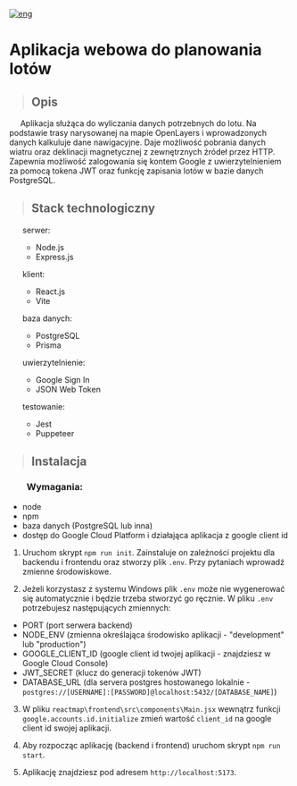 [![eng](https://img.shields.io/badge/lang-eng-blue.svg)](https://github.com/ukashu/reactmap/blob/main/README.md)
# Aplikacja webowa do planowania lotów

>## Opis

&nbsp;&nbsp;&nbsp;&nbsp; Aplikacja służąca do wyliczania danych potrzebnych do lotu. Na podstawie trasy narysowanej na mapie OpenLayers i wprowadzonych danych kalkuluje dane nawigacyjne. Daje możliwość pobrania danych wiatru oraz deklinacji magnetycznej z zewnętrznych źródeł przez HTTP. Zapewnia możliwość zalogowania się kontem Google z uwierzytelnieniem za pomocą tokena JWT oraz funkcję zapisania lotów w bazie danych PostgreSQL.

>## Stack technologiczny

<ul>
  <p>serwer:</p>
    <ul>
      <li>Node.js</li>
      <li>Express.js</li>
    </ul>
  <p>klient:</p>
    <ul>
      <li>React.js</li>
      <li>Vite</li>
    </ul>
  <p>baza danych:</p>
    <ul>
      <li>PostgreSQL</li>
      <li>Prisma</li>
    </ul>
  <p>uwierzytelnienie:</p>
    <ul>
      <li>Google Sign In</li>
      <li>JSON Web Token</li>
    </ul>
  <p>testowanie:</p>
    <ul>
      <li>Jest</li>
      <li>Puppeteer</li>
    </ul>
</ul>

>## Instalacja

### &nbsp;&nbsp;&nbsp;&nbsp;&nbsp;&nbsp;&nbsp;&nbsp;Wymagania:
<ul>
  <li>node</li>
  <li>npm</li>
  <li>baza danych (PostgreSQL lub inna)</li>
  <li>dostęp do Google Cloud Platform i działająca aplikacja z google client id </li>
</ul>

1. Uruchom skrypt ```npm run init```. Zainstaluje on zależności projektu dla backendu i frontendu oraz stworzy plik ```.env```. Przy pytaniach wprowadź zmienne środowiskowe.

2. Jeżeli korzystasz z systemu Windows plik ```.env``` może nie wygenerować się automatycznie i będzie trzeba stworzyć go ręcznie. W pliku ```.env``` potrzebujesz następujących zmiennych:
  - PORT (port serwera backend)
  - NODE_ENV (zmienna określająca środowisko aplikacji - "development" lub "production")
  - GOOGLE_CLIENT_ID (google client id twojej aplikacji - znajdziesz w Google Cloud Console)
  - JWT_SECRET (klucz do generacji tokenów JWT)
  - DATABASE_URL (dla servera postgres hostowanego lokalnie  - ```postgres://[USERNAME]:[PASSWORD]@localhost:5432/[DATABASE_NAME]```)

3. W pliku ```reactmap\frontend\src\components\Main.jsx``` wewnątrz funkcji ```google.accounts.id.initialize``` zmień wartość ```client_id``` na google client id swojej aplikacji.

4. Aby rozpocząc aplikację (backend i frontend) uruchom skrypt ```npm run start```.

5. Aplikację znajdziesz pod adresem ```http://localhost:5173```.